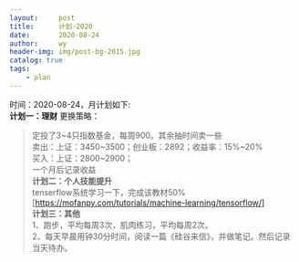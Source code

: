 ```yaml
---
layout:     post
title:      计划-2020
date:       2020-08-24
author:     wy
header-img: img/post-bg-2015.jpg
catalog: true   
tags:
    - plan
---
```


时间：2020-08-24，月计划如下:  
**计划一：理财**
更换策略：  
>  定投了3~4只指数基金，每周900。其余抽时间卖一些  
>  卖出：上证：3450~3500；创业板：2892；收益率：15%~20%  
>  买入：上证：2800~2900；  
一个月后记录收益  
**计划二：个人技能提升**  
tenserflow系统学习一下，完成该教材50%  
[https://mofanpy.com/tutorials/machine-learning/tensorflow/]  
**计划三：其他**  
>1、跑步，平均每周3次，肌肉练习，平均每周2次。  
>2、每天早晨用钟30分时间，阅读一篇《硅谷来信》，并做笔记。然后记录当天待办。